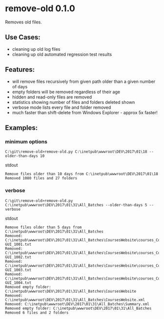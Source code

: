 # remove-old 0.1.0
Removes old files.

## Use Cases:
* cleaning up old log files
* cleaning up old automated regression test results

## Features:
* will remove files recursively from given path older than a given number of days
* empty folders will be removed regardless of their age
* hidden and read-only files are removed
* statistics showing number of files and folders deleted shown
* verbose mode lists every file and folder removed
* much faster than shift-delete from Windows Explorer - approx 5x faster!

## Examples:

### minimum options
```
C:\git\remove-old>remove-old.py C:\inetpub\wwwroot\DEV\2017\01\18 --older-than-days 10
```

stdout
```
Remove files older than 10 days from C:\inetpub\wwwroot\DEV\2017\01\18
Removed 1080 files and 27 folders
```

### verbose
```
C:\git\remove-old>remove-old.py C:\inetpub\wwwroot\DEV\2017\01\31\All_Batches --older-than-days 5 --verbose
```

stdout
```
Remove files older than 5 days from C:\inetpub\wwwroot\DEV\2017\01\31\All_Batches
Removed: C:\inetpub\wwwroot\DEV\2017\01\31\All_Batches\CoursesWebsite\courses_CoursesHome-GUI_1001.txt
Removed: C:\inetpub\wwwroot\DEV\2017\01\31\All_Batches\CoursesWebsite\courses_CoursesHome-GUI_1002.txt
Removed: C:\inetpub\wwwroot\DEV\2017\01\31\All_Batches\CoursesWebsite\courses_CoursesHome-GUI_1003.txt
Removed: C:\inetpub\wwwroot\DEV\2017\01\31\All_Batches\CoursesWebsite\courses_CoursesHome-GUI_1004.txt
Removed empty folder: C:\inetpub\wwwroot\DEV\2017\01\31\All_Batches\CoursesWebsite
Removed: C:\inetpub\wwwroot\DEV\2017\01\31\All_Batches\CoursesWebsite.xml
Removed: C:\inetpub\wwwroot\DEV\2017\01\31\All_Batches\Summary.xml
Removed empty folder: C:\inetpub\wwwroot\DEV\2017\01\31\All_Batches
Removed 6 files and 2 folders
```
